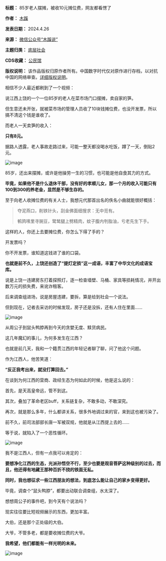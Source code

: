

**标题：** 85岁老人摆摊，被收10元摊位费，网友都看愣了  

**作者：** [木蹊](https://chinadigitaltimes.net/space/木蹊说)  

**发表日期：** 2024.4.26  

**来源：** [微信公众号“木蹊说”](https://web.archive.org/web/https://mp.weixin.qq.com/s/4hwABRTmtnjyeT0-q1BrRg)  

**主题归类：** [底层社会](https://chinadigitaltimes.net/space/底层社会)  

**CDS收藏：** [公民馆](https://chinadigitaltimes.net/space/%E5%85%AC%E6%B0%91%E9%A6%86)  

**版权说明：** 该作品版权归原作者所有。中国数字时代仅对原作进行存档，以对抗中国的网络审查。[详细版权说明](https://chinadigitaltimes.net/chinese/copyright)。


相信不少人最近都刷到了一个视频：


说江西上饶的一个一位85岁的老人在菜市场门口摆摊，卖自家的笋。


但生意还未开张，就被菜市场的管理人员收了10块钱摊位费，也没开发票，所以搞不清这个钱是谁收了。


而老人一天卖笋的收入：


**只有8元。** 


据路人透露，老人事故走路过来，可能一整天都没喝水吃饭，蹲了一天，倒贴2元。


![image](https://chinadigitaltimes.net/chinese/files/2024/04/post-707299-662c3aca9d92d.png)


85岁，还出来摆摊，或许是他操劳一生的习惯，也可能是他自食其力的方式。


**毕竟，如果他不是什么退休干部，没有好的孝顺儿女，那一个月的收入可能只有100到300的养老金，显然是不够生存的。** 


至于向老人收摊位费的有关人士，我想元代那首出名的佚名小曲就能很好概括：



> 夺泥燕口，削铁针头，刮金佛面细搜求：无中觅有。
> 
> 
> 鹌鹑嗉里寻豌豆，鹭鸶腿上劈精肉，蚊子腹内刳脂油，亏老先生下手。


这样的人，你还上去要摊位费，你怎么下得了手的？


开发票吗？


你不开发票，谁知道这钱进了谁的口袋。


**也就是前不久，上饶还创造了“提灯定损”这一成语，丰富了中华文化的成语宝库。** 


说是上饶一违建房东打着探照灯，逐一检查墙壁、马桶、家具等损耗情况，并开出数万元的损失费，来讹诈租客。


后来调查组进场，说是房屋违建，要拆，算是给到社会一个说法。


但到现在，记者去采访的时候发现，房子还是没拆，还有人住在里面……


![image](https://chinadigitaltimes.net/chinese/files/2024/04/post-707299-662c3acaa552f.)


从周公子到鼠头鸭脖再到今天的贪婪无度、黩货病民。


这几年魔幻的事儿，为何多发生在江西？


也就是前几天，我和一个籍贯江西的年轻记者聊了聊，问了他这个问题。


作为江西人，他苦笑道：


**“反正我考出来，就没打算回去。”** 


在谈到为何江西的营商、政经生态为何如此的时候，他是这么说的：


首先，是天高皇帝远，管不到这。


其次，叠加了革命老区buff，关系链复杂，不敢多动，不敢深究。


再次，就是那么多年，什么都讲关系，很多外地调过来的官，来到这也被污染了。


前不久，前司法部部长唐一军被双规，他就是从江西提上去的……


等于说，就陷入了一个恶性循环。


![image](https://chinadigitaltimes.net/chinese/files/2024/04/post-707299-662c3acaabe3f.)


我不是江西人，但有一点我可以肯定的：


**要想净化江西的生态，光派孙悟空不行，至少也要是观音菩萨这种级别的过去，而且，他还得有地藏王那种百折不挠的铁面无私。** 


**同时，我也想征求一些江西朋友的想法，到底怎么能让自己的家乡变得更好。** 


毕竟，调查个“鼠头鸭脖”，都要出动联合调查组，水太深了。


想想周公子的事件吧，到今天有个说法吗？


现实往往要比短视频展示的东西，更加丰富。


大伯，还是那个正处级的大伯。


大爷，不管多老，都是要收摊位费的大爷。


**我希望，他们都能有一样光明的未来。** 


![image](https://chinadigitaltimes.net/chinese/files/2024/04/post-707299-662c3acab348a.)

